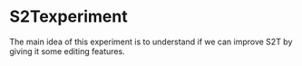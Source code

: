 # S2Texperiment

The main idea of this experiment is to understand if we can improve S2T by giving it some editing features. 
